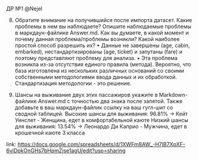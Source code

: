 ДР №1 @Nejel

8. Обратите внимание на получившийся после импорта датасет. Какие проблемы в нем вы наблюдаете? Опишите наблюдаемые проблемы в маркдаун-файлике Answer.md. Как вы думаете, в какой момент и почему данная проблема/проблемы возникли? Какой наиболее простой способ разрешить их?
•	Данные не завершены (age, cabin, embarked), нестандартизированы (age, ticket) и запутаны (fare) и поэтому представляют проблему для анализа.
•	Эта проблема возникла из-за отсутствия единого правила (метода). Вероятно, что база изготовлена из нескольких различных оснований со своими собственными методологиями ввода данных и их обработкой. Стандартизация методологии - это решение.

11.	Шансы на выживание двух этих пассажиров укажите в Markdown-файлике Answer.md с точностью два знака после запятой. Также добавьте в ваш маркдаун-файлик ссылку на ваш гугл-шит со сводной таблицей.
Высокие шансы для выживания: 96.81% -> Кейт Уинслет - Женщина, едет в комфортабельной каюте
Низкий шансы для выживания: 13.54% -> Леонардо Ди Каприо - Мужчина, едет в крошечной каюте 3 класса

link: https://docs.google.com/spreadsheets/d/1XWFm8AW_-H7lB7XpXF-6viDpkOnGHs7bHpmZjse1agU/edit?usp=sharing
